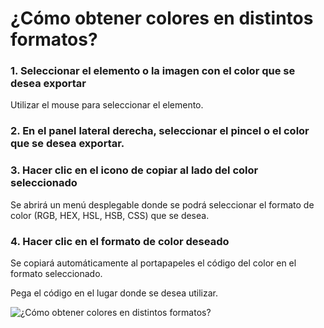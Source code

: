 
# ¿Cómo obtener colores en distintos formatos?

### 1. Seleccionar el elemento o la imagen con el color que se desea exportar

Utilizar el mouse para seleccionar el elemento.

### 2. En el panel lateral derecha, seleccionar el pincel o el color que se desea exportar.

### 3. Hacer clic en el icono de copiar al lado del color seleccionado

Se abrirá un menú desplegable donde se podrá seleccionar el formato de color (RGB, HEX, HSL, HSB, CSS) que se desea.

### 4. Hacer clic en el formato de color deseado

Se copiará automáticamente al portapapeles el código del color en el formato seleccionado.  
  

Pega el código en el lugar donde se desea utilizar.

![¿Cómo obtener colores en distintos formatos?](C:\Users\usuario\Documents\proyectos\designdocs\pages\img\copy-color.gif)